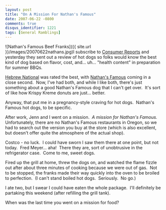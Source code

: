 ```yaml
---
layout: post
title: "On A Mission For Nathan's Famous"
date: 2007-06-22 -0800
comments: true
disqus_identifier: 1221
tags: [General Ramblings]
---
```

![Nathan's Famous Beef
Franks]({{ site.url }}/images/20070622nathans.jpg)I
subscribe to [Consumer Reports](http://www.consumerreports.org) and
yesterday they sent out a review of hot dogs so folks would know the
best kind of dog based on flavor, cost, and... uh... "health content" in
preparation for summer BBQs.

[Hebrew National](http://www.hebrewnational.com) was rated the best,
with [Nathan's Famous](http://www.nathansfamous.com) coming in a close
second.  Now, I've had both, and while I like both, there's just
something about a good Nathan's Famous dog that I can't get over.  It's
sort of like how Krispy Kreme donuts are just... better.

Anyway, that put me in a pregnancy-style craving for hot dogs.  Nathan's
Famous hot dogs, to be specific.

After work, Jenn and I went on a mission.  *A mission for Nathan's
Famous.*  Unfortunately, there are no Nathan's Famous restaurants in
Oregon, so we had to search out the version you buy at the store (which
is also excellent, but doesn't offer quite the atmosphere of the actual
shop).

Costco - no luck.  I could have sworn I saw them there at one point, but
not today.  Fred Meyer... aha!  There they are, sort of unobtrusive in
the refrigerator case.  Come to me, sweet dogs.

Fired up the grill at home, threw the dogs on, and watched the flame
fizzle out after about three minutes of cooking because we were out of
gas.  Not to be stopped, the franks made their way quickly into the oven
to be broiled to perfection.  (I can't stand boiled hot dogs. 
Seriously.  No go.)

I ate two, but I swear I could have eaten the whole package.  I'll
definitely be partaking this weekend (after refilling the grill tank).

When was the last time you went on a mission for food?

